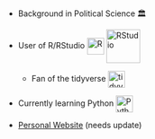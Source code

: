 - Background in Political Science 🏛

- User of R/RStudio <img align="center" alt="R" width="30px" src="https://www.r-project.org/Rlogo.png"/> <img align="center" alt="RStudio" width="60px" src="https://d33wubrfki0l68.cloudfront.net/62bcc8535a06077094ca3c29c383e37ad7334311/a263f/assets/img/logo.svg"/> 
   - Fan of the tidyverse <img align="center" alt="tidyverse" width="30px" src="https://tidyverse.tidyverse.org/articles/tidyverse-logo.png"/>
   
- Currently learning Python <img align="center" alt="Python" width="30px" src="https://upload.wikimedia.org/wikipedia/commons/c/c3/Python-logo-notext.svg"/>

- [Personal Website](https://lwarode.github.io/) (needs update)
